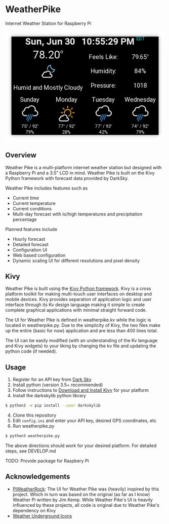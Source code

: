 # WeatherPike
Internet Weather Station for Raspberry Pi

![Screenshot](/screenshots/480_320.png)

## Overview

Weather Pike is a multi-platform internet weather station but designed with a Raspberry Pi and a 3.5" LCD in mind. Weather Pike is built on the Kivy Python framework with forecast data provided by DarkSky.

Weather Pike includes features such as

- Current time
- Current temperature
- Current conditions
- Multi-day forecast with lo/high temperatures and precipitation percentage

Planned features include

- Hourly forecast
- Detailed forecast
- Configuration UI
- Web based configuration
- Dynamic scaling UI for different resolutions and pixel density

## Kivy

Weather Pike is built using the [Kivy Python framework](https://kivy.org/).  Kivy is a cross platform toolkit for making multi-touch user interfaces on desktop and mobile devices. Kivy provides separation of application logic and user interface through its Kv design language making it simple to create complete graphical applications with minimal straight forward code.

The UI for Weather Pike is defined in weatherpike.kv while the logic is located in weatherpike.py.  Due to the simplicity of Kivy, the two files make up the entire (basic for now) application and are less than 400 lines total.

The UI can be easily modified (with an understanding of the Kv language and Kivy widgets) to your liking by changing the kv file and updating the python code (if needed).


## Usage

1. Register for an API key from [Dark Sky](https://darksky.net/dev)
2. Install python (version 3.5+ recommended)
3. Follow instructions to [Download and Install Kivy](https://kivy.org/#download) for your platform
4. Install the darkskylib python library
```bash
$ python3 -m pip install --user darkskylib
```
4. Clone this repository
5. Edit `config.ini` and enter your API key, desired GPS coordinates, etc
6. Run weatherpike.py
```bash
$ python3 weatherpike.py
```

The above directions should work for your desired platform.  For detailed steps, see DEVELOP.md

TODO: Provide package for Raspbery Pi

## Acknowledgements

 - [PiWeatherRock](https://github.com/genebean/PiWeatherRock): The UI for Weather Pike was (heavily) inspired by this project.  Which in turn was based on the original (as far as I know) Weather Pi written by Jim Kemp.  While Weather Pike's UI is heavily influenced by these projects, all code is original due to Weather Pike's dependency on Kivy
 - [Weather Underground Icons](https://github.com/manifestinteractive/weather-underground-icons)
